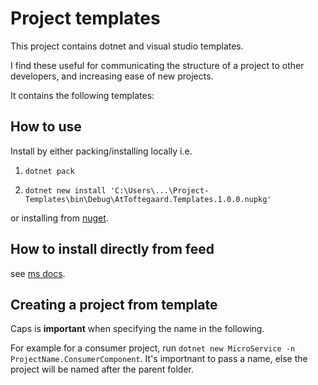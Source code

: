 # Project templates

This project contains dotnet and visual studio templates.

I find these useful for communicating the structure of a project to other developers, and increasing ease of new projects.

It contains the following templates:

## How to use

Install by either packing/installing locally i.e.

1. `dotnet pack`

2. `dotnet new install 'C:\Users\...\Project-Templates\bin\Debug\AtToftegaard.Templates.1.0.0.nupkg'`

or installing from [nuget](https://www.nuget.org/packages/AtToftegaard.Templates).

## How to install directly from feed

see [ms docs](https://docs.microsoft.com/en-us/nuget/quickstart/install-and-use-a-package-in-visual-studio).

## Creating a project from template

Caps is **important** when specifying the name in the following. 

For example for a consumer project, run `dotnet new MicroService -n ProjectName.ConsumerComponent`. It's importnant to pass a name, else the project will be named after the parent folder.